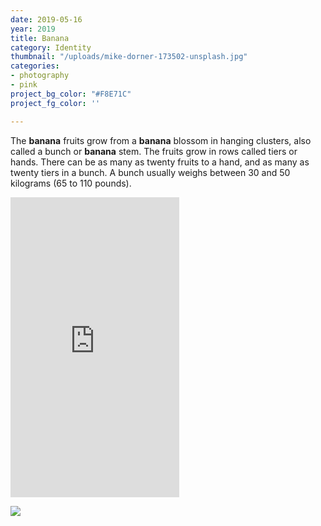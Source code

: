 ```yaml
---
date: 2019-05-16
year: 2019
title: Banana
category: Identity
thumbnail: "/uploads/mike-dorner-173502-unsplash.jpg"
categories:
- photography
- pink
project_bg_color: "#F8E71C"
project_fg_color: ''

---
```

The **banana** fruits grow from a **banana** blossom in hanging clusters, also called a bunch or **banana** stem. The fruits grow in rows called tiers or hands. There can be as many as twenty fruits to a hand, and as many as twenty tiers in a bunch. A bunch usually weighs between 30 and 50 kilograms (65 to 110 pounds).

<iframe width="270" height="480" style="max-width: 270px; max-height: 480px;" frameborder="0" src="https://play.snapchat.com/gulabiqueen?upnext=1&loop=true"></iframe>

![](/uploads/mike-dorner-173502-unsplash.jpg)